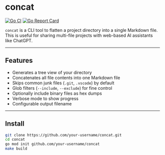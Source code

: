 # concat

[![Go CI](https://github.com/about80ninjas/concat/actions/workflows/test.yml/badge.svg)](https://github.com/about80ninjas/concat/actions/workflows/test.yml)
[![Go Report Card](https://goreportcard.com/badge/github.com/about80ninjas/concat)](https://goreportcard.com/report/github.com/about80ninjas/concat)

`concat` is a CLI tool to flatten a project directory into a single Markdown file.  
This is useful for sharing multi-file projects with web-based AI assistants like ChatGPT.

---

## Features
- Generates a tree view of your directory
- Concatenates all file contents into one Markdown file
- Skips common junk files (`.git`, `.vscode`) by default
- Glob filters (`--include`, `--exclude`) for fine control
- Optionally include binary files as hex dumps
- Verbose mode to show progress
- Configurable output filename

---

## Install
```bash
git clone https://github.com/your-username/concat.git
cd concat
go mod init github.com/your-username/concat
make build
